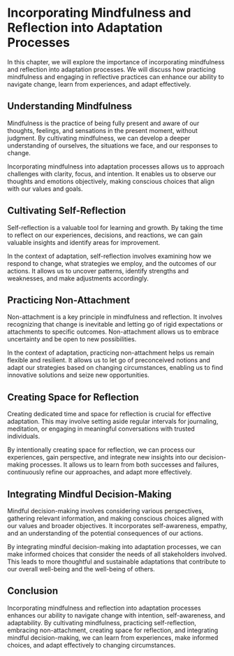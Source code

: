 Incorporating Mindfulness and Reflection into Adaptation Processes
==============================================================================

In this chapter, we will explore the importance of incorporating mindfulness and reflection into adaptation processes. We will discuss how practicing mindfulness and engaging in reflective practices can enhance our ability to navigate change, learn from experiences, and adapt effectively.

Understanding Mindfulness
-------------------------

Mindfulness is the practice of being fully present and aware of our thoughts, feelings, and sensations in the present moment, without judgment. By cultivating mindfulness, we can develop a deeper understanding of ourselves, the situations we face, and our responses to change.

Incorporating mindfulness into adaptation processes allows us to approach challenges with clarity, focus, and intention. It enables us to observe our thoughts and emotions objectively, making conscious choices that align with our values and goals.

Cultivating Self-Reflection
---------------------------

Self-reflection is a valuable tool for learning and growth. By taking the time to reflect on our experiences, decisions, and reactions, we can gain valuable insights and identify areas for improvement.

In the context of adaptation, self-reflection involves examining how we respond to change, what strategies we employ, and the outcomes of our actions. It allows us to uncover patterns, identify strengths and weaknesses, and make adjustments accordingly.

Practicing Non-Attachment
-------------------------

Non-attachment is a key principle in mindfulness and reflection. It involves recognizing that change is inevitable and letting go of rigid expectations or attachments to specific outcomes. Non-attachment allows us to embrace uncertainty and be open to new possibilities.

In the context of adaptation, practicing non-attachment helps us remain flexible and resilient. It allows us to let go of preconceived notions and adapt our strategies based on changing circumstances, enabling us to find innovative solutions and seize new opportunities.

Creating Space for Reflection
-----------------------------

Creating dedicated time and space for reflection is crucial for effective adaptation. This may involve setting aside regular intervals for journaling, meditation, or engaging in meaningful conversations with trusted individuals.

By intentionally creating space for reflection, we can process our experiences, gain perspective, and integrate new insights into our decision-making processes. It allows us to learn from both successes and failures, continuously refine our approaches, and adapt more effectively.

Integrating Mindful Decision-Making
-----------------------------------

Mindful decision-making involves considering various perspectives, gathering relevant information, and making conscious choices aligned with our values and broader objectives. It incorporates self-awareness, empathy, and an understanding of the potential consequences of our actions.

By integrating mindful decision-making into adaptation processes, we can make informed choices that consider the needs of all stakeholders involved. This leads to more thoughtful and sustainable adaptations that contribute to our overall well-being and the well-being of others.

Conclusion
----------

Incorporating mindfulness and reflection into adaptation processes enhances our ability to navigate change with intention, self-awareness, and adaptability. By cultivating mindfulness, practicing self-reflection, embracing non-attachment, creating space for reflection, and integrating mindful decision-making, we can learn from experiences, make informed choices, and adapt effectively to changing circumstances.
